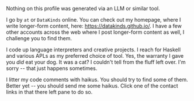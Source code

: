 Nothing on this profile was generated via an LLM or similar tool. 

I go by `at` or `DataKinds` online. You can check out my homepage, where I write longer-form content, here: https://datakinds.github.io/. I have a few other accounts across the web where I post longer-form content as well, I challenge you to find them.

I code up language interpreters and creative projects. I reach for Haskell and various APLs as my preferred choice of tool. Yes, the warranty I gave you _did_ eat your dog. It was a cat? I couldn't tell from the fluff left over. I'm sorry -- that just happens sometimes. 

I litter my code comments with haikus. You should try to find some of them. Better yet -- you should send me some haikus. Click one of the contact links in that there left pane to do so.